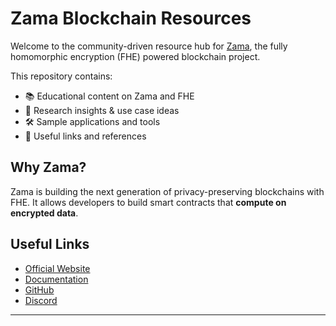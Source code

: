 # Zama Blockchain Resources

Welcome to the community-driven resource hub for [Zama](https://www.zama.ai), the fully homomorphic encryption (FHE) powered blockchain project.

This repository contains:
- 📚 Educational content on Zama and FHE
- 🧠 Research insights & use case ideas
- 🛠️ Sample applications and tools
- 📎 Useful links and references

## Why Zama?

Zama is building the next generation of privacy-preserving blockchains with FHE. It allows developers to build smart contracts that **compute on encrypted data**.

## Useful Links
- [Official Website](https://www.zama.ai)
- [Documentation](https://docs.zama.ai)
- [GitHub](https://github.com/zama-ai)
- [Discord](https://discord.gg/zama)

---


